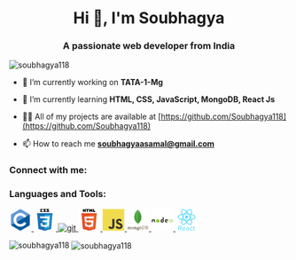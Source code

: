 <h1 align="center">Hi 👋, I'm Soubhagya</h1>
<h3 align="center">A passionate web developer from India</h3>

<p align="left"> <img src="https://komarev.com/ghpvc/?username=soubhagya118&label=Profile%20views&color=0e75b6&style=flat" alt="soubhagya118" /> </p>

- 🔭 I’m currently working on **TATA-1-Mg**

- 🌱 I’m currently learning **HTML, CSS, JavaScript, MongoDB, React Js**

- 👨‍💻 All of my projects are available at [https://github.com/Soubhagya118](https://github.com/Soubhagya118)

- 📫 How to reach me **soubhagyaasamal@gmail.com**

<h3 align="left">Connect with me:</h3>
<p align="left">
</p>

<h3 align="left">Languages and Tools:</h3>
<p align="left"> <a href="https://www.cprogramming.com/" target="_blank" rel="noreferrer"> <img src="https://raw.githubusercontent.com/devicons/devicon/master/icons/c/c-original.svg" alt="c" width="40" height="40"/> </a> <a href="https://www.w3schools.com/css/" target="_blank" rel="noreferrer"> <img src="https://raw.githubusercontent.com/devicons/devicon/master/icons/css3/css3-original-wordmark.svg" alt="css3" width="40" height="40"/> </a> <a href="https://git-scm.com/" target="_blank" rel="noreferrer"> <img src="https://www.vectorlogo.zone/logos/git-scm/git-scm-icon.svg" alt="git" width="40" height="40"/> </a> <a href="https://www.w3.org/html/" target="_blank" rel="noreferrer"> <img src="https://raw.githubusercontent.com/devicons/devicon/master/icons/html5/html5-original-wordmark.svg" alt="html5" width="40" height="40"/> </a> <a href="https://developer.mozilla.org/en-US/docs/Web/JavaScript" target="_blank" rel="noreferrer"> <img src="https://raw.githubusercontent.com/devicons/devicon/master/icons/javascript/javascript-original.svg" alt="javascript" width="40" height="40"/> </a> <a href="https://www.mongodb.com/" target="_blank" rel="noreferrer"> <img src="https://raw.githubusercontent.com/devicons/devicon/master/icons/mongodb/mongodb-original-wordmark.svg" alt="mongodb" width="40" height="40"/> </a> <a href="https://nodejs.org" target="_blank" rel="noreferrer"> <img src="https://raw.githubusercontent.com/devicons/devicon/master/icons/nodejs/nodejs-original-wordmark.svg" alt="nodejs" width="40" height="40"/> </a> <a href="https://reactjs.org/" target="_blank" rel="noreferrer"> <img src="https://raw.githubusercontent.com/devicons/devicon/master/icons/react/react-original-wordmark.svg" alt="react" width="40" height="40"/> </a> </p>

<p><img align="left" src="https://github-readme-stats.vercel.app/api/top-langs?username=soubhagya118&show_icons=true&locale=en&layout=compact" alt="soubhagya118" /></p>

<p>&nbsp;<img align="center" src="https://github-readme-stats.vercel.app/api?username=soubhagya118&show_icons=true&locale=en" alt="soubhagya118" /></p>

